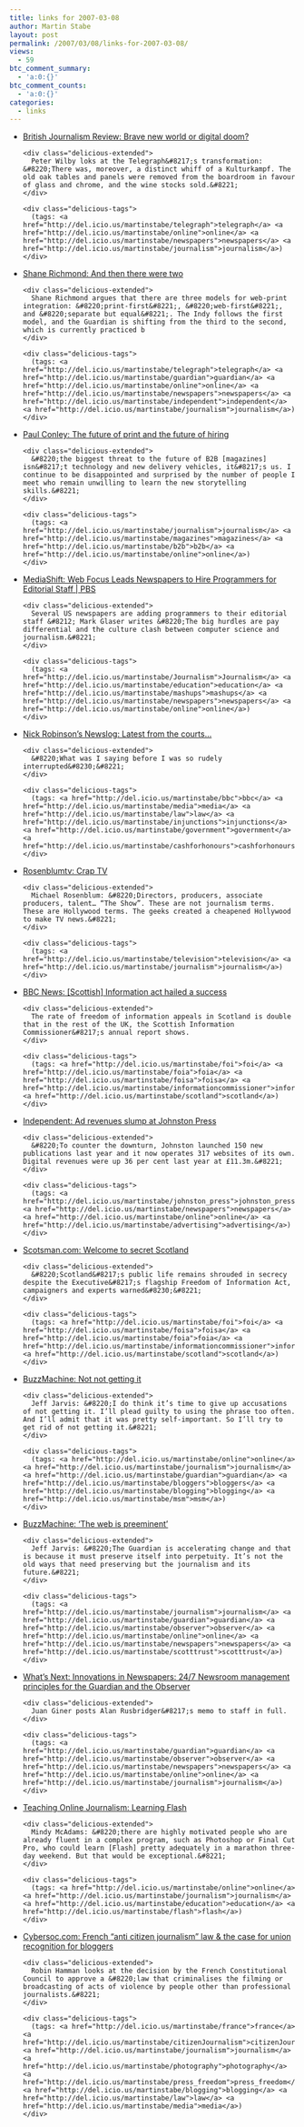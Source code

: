 ```yaml
---
title: links for 2007-03-08
author: Martin Stabe
layout: post
permalink: /2007/03/08/links-for-2007-03-08/
views:
  - 59
btc_comment_summary:
  - 'a:0:{}'
btc_comment_counts:
  - 'a:0:{}'
categories:
  - links
---
```

<ul class="delicious">
  <li>
    <div class="delicious-link">
      <a href="http://www.bjr.org.uk/data/2006/no4_wilby.htm">British Journalism Review: Brave new world or digital doom?</a>
    </div>
    
    <div class="delicious-extended">
      Peter Wilby loks at the Telegraph&#8217;s transformation: &#8220;There was, moreover, a distinct whiff of a Kulturkampf. The old oak tables and panels were removed from the boardroom in favour of glass and chrome, and the wine stocks sold.&#8221;
    </div>
    
    <div class="delicious-tags">
      (tags: <a href="http://del.icio.us/martinstabe/telegraph">telegraph</a> <a href="http://del.icio.us/martinstabe/online">online</a> <a href="http://del.icio.us/martinstabe/newspapers">newspapers</a> <a href="http://del.icio.us/martinstabe/journalism">journalism</a>)
    </div>
  </li>
  
  <li>
    <div class="delicious-link">
      <a href="http://blogs.telegraph.co.uk/technology/shanerichmond/mar07/thereweretwo.htm">Shane Richmond: And then there were two</a>
    </div>
    
    <div class="delicious-extended">
      Shane Richmond argues that there are three models for web-print integration: &#8220;print-first&#8221;, &#8220;web-first&#8221;, and &#8220;separate but equal&#8221;. The Indy follows the first model, and the Guardian is shifting from the third to the second, which is currently practiced b
    </div>
    
    <div class="delicious-tags">
      (tags: <a href="http://del.icio.us/martinstabe/telegraph">telegraph</a> <a href="http://del.icio.us/martinstabe/guardian">guardian</a> <a href="http://del.icio.us/martinstabe/online">online</a> <a href="http://del.icio.us/martinstabe/newspapers">newspapers</a> <a href="http://del.icio.us/martinstabe/independent">independent</a> <a href="http://del.icio.us/martinstabe/journalism">journalism</a>)
    </div>
  </li>
  
  <li>
    <div class="delicious-link">
      <a href="http://paulconley.blogspot.com/2007/03/future-of-print-and-future-of-hiring.html">Paul Conley: The future of print and the future of hiring</a>
    </div>
    
    <div class="delicious-extended">
      &#8220;the biggest threat to the future of B2B [magazines] isn&#8217;t technology and new delivery vehicles, it&#8217;s us. I continue to be disappointed and surprised by the number of people I meet who remain unwilling to learn the new storytelling skills.&#8221;
    </div>
    
    <div class="delicious-tags">
      (tags: <a href="http://del.icio.us/martinstabe/journalism">journalism</a> <a href="http://del.icio.us/martinstabe/magazines">magazines</a> <a href="http://del.icio.us/martinstabe/b2b">b2b</a> <a href="http://del.icio.us/martinstabe/online">online</a>)
    </div>
  </li>
  
  <li>
    <div class="delicious-link">
      <a href="http://www.pbs.org/mediashift/2007/03/digging_deeperthe_geek_in_the_1.html">MediaShift: Web Focus Leads Newspapers to Hire Programmers for Editorial Staff | PBS</a>
    </div>
    
    <div class="delicious-extended">
      Several US newspapers are adding programmers to their editorial staff &#8212; Mark Glaser writes &#8220;The big hurdles are pay differential and the culture clash between computer science and journalism.&#8221;
    </div>
    
    <div class="delicious-tags">
      (tags: <a href="http://del.icio.us/martinstabe/Journalism">Journalism</a> <a href="http://del.icio.us/martinstabe/education">education</a> <a href="http://del.icio.us/martinstabe/mashups">mashups</a> <a href="http://del.icio.us/martinstabe/newspapers">newspapers</a> <a href="http://del.icio.us/martinstabe/online">online</a>)
    </div>
  </li>
  
  <li>
    <div class="delicious-link">
      <a href="http://www.bbc.co.uk/blogs/nickrobinson/2007/03/latest_from_the.html">Nick Robinson&#8217;s Newslog: Latest from the courts&#8230;</a>
    </div>
    
    <div class="delicious-extended">
      &#8220;What was I saying before I was so rudely interrupted&#8230;&#8221;
    </div>
    
    <div class="delicious-tags">
      (tags: <a href="http://del.icio.us/martinstabe/bbc">bbc</a> <a href="http://del.icio.us/martinstabe/media">media</a> <a href="http://del.icio.us/martinstabe/law">law</a> <a href="http://del.icio.us/martinstabe/injunctions">injunctions</a> <a href="http://del.icio.us/martinstabe/government">government</a> <a href="http://del.icio.us/martinstabe/cashforhonours">cashforhonours</a>)
    </div>
  </li>
  
  <li>
    <div class="delicious-link">
      <a href="http://rosenblumtv.wordpress.com/2007/03/07/crap-tv/">Rosenblumtv: Crap TV</a>
    </div>
    
    <div class="delicious-extended">
      Michael Rosenblum: &#8220;Directors, producers, associate producers, talent… “The Show”. These are not journalism terms. These are Hollywood terms. The geeks created a cheapened Hollywood to make TV news.&#8221;
    </div>
    
    <div class="delicious-tags">
      (tags: <a href="http://del.icio.us/martinstabe/television">television</a> <a href="http://del.icio.us/martinstabe/journalism">journalism</a>)
    </div>
  </li>
  
  <li>
    <div class="delicious-link">
      <a href="http://news.bbc.co.uk/1/hi/scotland/6428807.stm">BBC News: [Scottish] Information act hailed a success</a>
    </div>
    
    <div class="delicious-extended">
      The rate of freedom of information appeals in Scotland is double that in the rest of the UK, the Scottish Information Commissioner&#8217;s annual report shows.
    </div>
    
    <div class="delicious-tags">
      (tags: <a href="http://del.icio.us/martinstabe/foi">foi</a> <a href="http://del.icio.us/martinstabe/foia">foia</a> <a href="http://del.icio.us/martinstabe/foisa">foisa</a> <a href="http://del.icio.us/martinstabe/informationcommissioner">informationcommissioner</a> <a href="http://del.icio.us/martinstabe/scotland">scotland</a>)
    </div>
  </li>
  
  <li>
    <div class="delicious-link">
      <a href="http://news.independent.co.uk/business/news/article2338460.ece">Independent: Ad revenues slump at Johnston Press</a>
    </div>
    
    <div class="delicious-extended">
      &#8220;To counter the downturn, Johnston launched 150 new publications last year and it now operates 317 websites of its own. Digital revenues were up 36 per cent last year at £11.3m.&#8221;
    </div>
    
    <div class="delicious-tags">
      (tags: <a href="http://del.icio.us/martinstabe/johnston_press">johnston_press</a> <a href="http://del.icio.us/martinstabe/newspapers">newspapers</a> <a href="http://del.icio.us/martinstabe/online">online</a> <a href="http://del.icio.us/martinstabe/advertising">advertising</a>)
    </div>
  </li>
  
  <li>
    <div class="delicious-link">
      <a href="http://news.scotsman.com/politics.cfm?id=366552007">Scotsman.com: Welcome to secret Scotland</a>
    </div>
    
    <div class="delicious-extended">
      &#8220;Scotland&#8217;s public life remains shrouded in secrecy despite the Executive&#8217;s flagship Freedom of Information Act, campaigners and experts warned&#8230;&#8221;
    </div>
    
    <div class="delicious-tags">
      (tags: <a href="http://del.icio.us/martinstabe/foi">foi</a> <a href="http://del.icio.us/martinstabe/foisa">foisa</a> <a href="http://del.icio.us/martinstabe/foia">foia</a> <a href="http://del.icio.us/martinstabe/informationcommissioner">informationcommissioner</a> <a href="http://del.icio.us/martinstabe/scotland">scotland</a>)
    </div>
  </li>
  
  <li>
    <div class="delicious-link">
      <a href="http://www.buzzmachine.com/2007/03/07/not-not-getting-it/">BuzzMachine: Not not getting it</a>
    </div>
    
    <div class="delicious-extended">
      Jeff Jarvis: &#8220;I do think it’s time to give up accusations of not getting it. I’ll plead guilty to using the phrase too often. And I’ll admit that it was pretty self-important. So I’ll try to get rid of not getting it.&#8221;
    </div>
    
    <div class="delicious-tags">
      (tags: <a href="http://del.icio.us/martinstabe/online">online</a> <a href="http://del.icio.us/martinstabe/journalism">journalism</a> <a href="http://del.icio.us/martinstabe/guardian">guardian</a> <a href="http://del.icio.us/martinstabe/bloggers">bloggers</a> <a href="http://del.icio.us/martinstabe/blogging">blogging</a> <a href="http://del.icio.us/martinstabe/msm">msm</a>)
    </div>
  </li>
  
  <li>
    <div class="delicious-link">
      <a href="http://www.buzzmachine.com/2007/03/07/the-web-is-preeminent/">BuzzMachine: ‘The web is preeminent’</a>
    </div>
    
    <div class="delicious-extended">
      Jeff Jarvis: &#8220;The Guardian is accelerating change and that is because it must preserve itself into perpetuity. It’s not the old ways that need preserving but the journalism and its future.&#8221;
    </div>
    
    <div class="delicious-tags">
      (tags: <a href="http://del.icio.us/martinstabe/journalism">journalism</a> <a href="http://del.icio.us/martinstabe/guardian">guardian</a> <a href="http://del.icio.us/martinstabe/observer">observer</a> <a href="http://del.icio.us/martinstabe/online">online</a> <a href="http://del.icio.us/martinstabe/newspapers">newspapers</a> <a href="http://del.icio.us/martinstabe/scotttrust">scotttrust</a>)
    </div>
  </li>
  
  <li>
    <div class="delicious-link">
      <a href="http://www.innovationsinnewspapers.com/index.php/2007/03/07/247-newsroom-management-principles-for-the-guardiand-and-the-observer/">What&#8217;s Next: Innovations in Newspapers: 24/7 Newsroom management principles for the Guardian and the Observer</a>
    </div>
    
    <div class="delicious-extended">
      Juan Giner posts Alan Rusbridger&#8217;s memo to staff in full.
    </div>
    
    <div class="delicious-tags">
      (tags: <a href="http://del.icio.us/martinstabe/guardian">guardian</a> <a href="http://del.icio.us/martinstabe/observer">observer</a> <a href="http://del.icio.us/martinstabe/newspapers">newspapers</a> <a href="http://del.icio.us/martinstabe/online">online</a> <a href="http://del.icio.us/martinstabe/journalism">journalism</a>)
    </div>
  </li>
  
  <li>
    <div class="delicious-link">
      <a href="http://tojou.blogspot.com/2007/03/learning-flash.html">Teaching Online Journalism: Learning Flash</a>
    </div>
    
    <div class="delicious-extended">
      Mindy McAdams: &#8220;there are highly motivated people who are already fluent in a complex program, such as Photoshop or Final Cut Pro, who could learn [Flash] pretty adequately in a marathon three-day weekend. But that would be exceptional.&#8221;
    </div>
    
    <div class="delicious-tags">
      (tags: <a href="http://del.icio.us/martinstabe/online">online</a> <a href="http://del.icio.us/martinstabe/journalism">journalism</a> <a href="http://del.icio.us/martinstabe/education">education</a> <a href="http://del.icio.us/martinstabe/flash">flash</a>)
    </div>
  </li>
  
  <li>
    <div class="delicious-link">
      <a href="http://www.cybersoc.com/2007/03/french_anti_cit.html">Cybersoc.com: French &#8220;anti citizen journalism&#8221; law & the case for union recognition for bloggers</a>
    </div>
    
    <div class="delicious-extended">
      Robin Hamman looks at the decision by the French Constitutional Council to approve a &#8220;law that criminalises the filming or broadcasting of acts of violence by people other than professional journalists.&#8221;
    </div>
    
    <div class="delicious-tags">
      (tags: <a href="http://del.icio.us/martinstabe/france">france</a> <a href="http://del.icio.us/martinstabe/citizenJournalism">citizenJournalism</a> <a href="http://del.icio.us/martinstabe/journalism">journalism</a> <a href="http://del.icio.us/martinstabe/photography">photography</a> <a href="http://del.icio.us/martinstabe/press_freedom">press_freedom</a> <a href="http://del.icio.us/martinstabe/blogging">blogging</a> <a href="http://del.icio.us/martinstabe/law">law</a> <a href="http://del.icio.us/martinstabe/media">media</a>)
    </div>
  </li>
</ul>